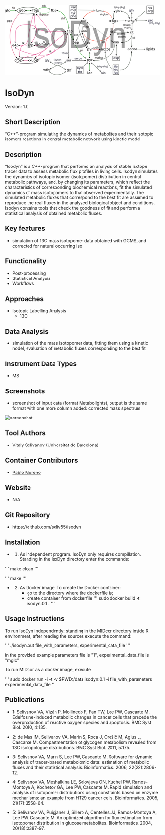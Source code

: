 ![Logo](text3923.png)

# IsoDyn
Version: 1.0
## Short Description

“C++”-program simulating the dynamics of metabolites and their isotopic isomers reactions in central metabolic network using kinetic model

## Description

“Isodyn” is a C++-program that performs an analysis of stable isotope tracer data to assess metabolic flux profiles in living cells. Isodyn simulates the dynamics of isotopic isomer (isotopomer) distribution in central metabolic pathways, and, by changing its parameters, which reflect the characteristics of corresponding biochemical reactions, fit the simulated dynamics of mass isotopomers to that observed experimentally. The simulated metabolic fluxes that correspond to the best fit are assumed to reproduce the real fluxes in the analyzed biological object and conditions. Isodyn contains tools that check the goodness of fit and perform a statistical analysis of obtained metabolic fluxes.

## Key features

- simulation of 13C mass isotopomer data obtained with GCMS, and corrected for natural occurring iso

## Functionality

- Post-processing
- Statistical Analysis
- Workflows

## Approaches

- Isotopic Labelling Analysis
    - 13C
    
## Data Analysis

- simulation of the mass isotopomer data, fitting them using a kinetic nodel, evaluation of metabolic fluxes corresponding to the best fit

## Instrument Data Types

- MS

## Screenshots

- screenshot of input data (format Metabolights), output is the same format with one more column added: corrected mass spectrum

![screenshot](figs/Screenshot.png)

## Tool Authors

- Vitaly Selivanov (Universitat de Barcelona)

## Container Contributors

- [Pablo Moreno](EBI)

## Website

- N/A

## Git Repository

- https://github.com/seliv55/isodyn

## Installation

- 1) As independent program. IsoDyn only requires compillation. Standing in the IsoDyn directory enter the commands:
  
'''  make clean '''

'''  make '''
  
  
- 2) As Docker image. To create the Docker container: 
     - go to the directory where the dockerfile is;
     - create container from dockerfile
''' sudo docker build -t isodyn:0.1 . '''

## Usage Instructions

  To run IsoDyn independently: standing in the MIDcor directory inside R environment, after reading the sources execute the command:
 
 ''' ./isodyn.out file_with_parameters, experimental_data_file  '''
 
  in the provided example parameters file is "1", experimental_data_file is "mglc"
 
  To run MIDcor as a docker image, execute
 
 '''  sudo docker run -i -t -v $PWD:/data isodyn:0.1 -i file_with_parameters experimental_data_file '''

## Publications

- 1: Selivanov VA, Vizán P, Mollinedo F, Fan TW, Lee PW, Cascante M.
Edelfosine-induced metabolic changes in cancer cells that precede the
overproduction of reactive oxygen species and apoptosis. BMC Syst Biol. 2010, 4:135.

- 2: de Mas IM, Selivanov VA, Marin S, Roca J, Orešič M, Agius L, Cascante M.
Compartmentation of glycogen metabolism revealed from 13C isotopologue
distributions. BMC Syst Biol. 2011, 5:175.

- 3: Selivanov VA, Marin S, Lee PW, Cascante M. Software for dynamic analysis of
tracer-based metabolomic data: estimation of metabolic fluxes and their
statistical analysis. Bioinformatics. 2006, 22(22):2806-12.

- 4: Selivanov VA, Meshalkina LE, Solovjeva ON, Kuchel PW, Ramos-Montoya A,
Kochetov GA, Lee PW, Cascante M. Rapid simulation and analysis of isotopomer
distributions using constraints based on enzyme mechanisms: an example from HT29 
cancer cells. Bioinformatics. 2005, 21(17):3558-64.

- 5: Selivanov VA, Puigjaner J, Sillero A, Centelles JJ, Ramos-Montoya A, Lee PW,
Cascante M. An optimized algorithm for flux estimation from isotopomer
distribution in glucose metabolites. Bioinformatics. 2004, 20(18):3387-97. 

